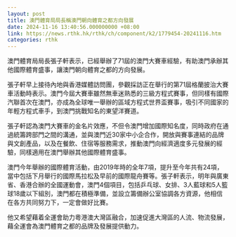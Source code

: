 ```yaml
---
layout: post
title: 澳門體育局局長稱澳門朝向體育之都方向發展
date: 2024-11-16 13:40:56.000000000 +08:00
link: https://news.rthk.hk/rthk/ch/component/k2/1779454-20241116.htm
categories: rthk
---
```


澳門體育局局長張子軒表示，已經舉辦了71屆的澳門大賽車經驗，有助澳門承辦其他國際體育盛事，讓澳門朝向體育之都的方向發展。

張子軒早上接待內地與香港媒體訪問團，參觀採訪正在舉行的第71屆格蘭披治大賽車活動時表示。澳門今屆大賽車雖然無車迷熟悉的三級方程式賽事，但同樣有國際汽聯首次在澳門，亦成為全球唯一舉辦的區域方程式世界盃賽事，吸引不同國家的年輕方程式車手，到澳門挑戰知名的東望洋賽道。

張子軒認為澳門大賽車的金名片效應，不但令澳門增加國際知名度，同時政府在通過統籌跨部門之間的溝通，並與澳門近30家中小企合作，開放與賽事連結的品牌與文創產品，以及在餐飲、住宿等服務需求，推動澳門向經濟適度多元發展的經驗，同樣適用在澳門舉辦其他國際體育盛事。

澳門今年舉辦的國際體育活動，由2019年時的全年7項，提升至今年共有24項，當中包括下月舉行的國際馬拉松及早前的國際龍舟賽等。張子軒表示，明年與廣東省、香港合辦的全國運動會，澳門4個項目，包括乒乓球、女排、3人藍球和5人籃球18歲以下組別，澳門都在積極準備，並設立籌備辦公室協調各方資源，他相信在各方共同努力下，一定會做好比賽。

他又希望藉着全運會助力粵港澳大灣區融合，加速促進大灣區的人流、物流發展，藉全運會為澳門體育之都的品牌及發展提供動力。
